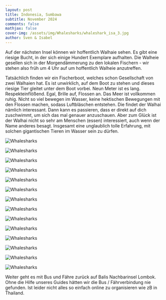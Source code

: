 ```yaml
---
layout: post
title: Indonesia, Sumbawa
subtitle: November 2024
comments: false
mathjax: false
cover-img: /assets/img/Whalesharks/whaleshark_isa_3.jpg
author: Sven & Isabel
---
```


Auf der nächsten Insel können wir hoffentlich Walhaie sehen. 
Es gibt eine riesige Bucht, in der sich einige Hundert Exemplare aufhalten. 
Die Walheie gesellen sich in der Morgendämmerung zu den lokalen Fischern - wir stehen also früh um 4 Uhr auf um hoffentlich Walheie anzutreffen. 

Tatsächlich finden wir ein Fischerboot, welches schon Gesellschaft von zwei Walhaien hat. 
Es ist unwirklich, auf dem Boot zu stehen und dieses riesige Tier gleitet unter dem Boot vorbei. 
Neun Meter ist es lang. Respekteinflößend. Egal, Brille auf, Flossen an. Das Meer ist vollkommen ruhig. 
Nicht so viel bewegen im Wasser, keine hektischen Bewegungen mit den Flossen machen, sodass Luftbläschen entstehen. 
Die findet der Walhai nämlich interessant. Dann kann es passieren, dass er direkt auf dich zuschwimmt, 
um sich das mal genauer anzuschauen.
Aber zum Glück ist der Walhai nicht so sehr am Menschen (essen) interessiert, auch wenn der Name anderes besagt.
Insgesamt eine unglaublich tolle Erfahrung, mit solchen gigantischen Tieren im Wasser sein zu dürfen.

![Whalesharks](/assets/img/Whalesharks/whaleshark_1.jpg)

![Whalesharks](/assets/img/Whalesharks/whaleshark_2.jpg)

![Whalesharks](/assets/img/Whalesharks/whaleshark_3.jpg)

![Whalesharks](/assets/img/Whalesharks/whaleshark_4.jpg)

![Whalesharks](/assets/img/Whalesharks/whaleshark_5.JPG)

![Whalesharks](/assets/img/Whalesharks/whaleshark_isa_1.jpg)

![Whalesharks](/assets/img/Whalesharks/whaleshark_isa_2.jpg)

![Whalesharks](/assets/img/Whalesharks/whaleshark_isa_3.jpg)

![Whalesharks](/assets/img/Whalesharks/whaleshark_sven_1.jpg)

![Whalesharks](/assets/img/Whalesharks/whaleshark_sven_2.jpg)

![Whalesharks](/assets/img/Whalesharks/whaleshark_sven_3.jpg)

![Whalesharks](/assets/img/Whalesharks/whaleshark_sven_4.jpg)

![Whalesharks](/assets/img/Whalesharks/whaleshark_sven_5.JPG)

![Whalesharks](/assets/img/Whalesharks/whaleshark_sven_6.jpg)

Weiter geht es mit Bus und Fähre zurück auf Balis Nachbarinsel Lombok. 
Ohne die Hilfe unseres Guides hätten wir die Bus / Fährverbindung nie gefunden. 
Ist leider nicht alles so einfach online zu organisieren wie zB in Thailand.
